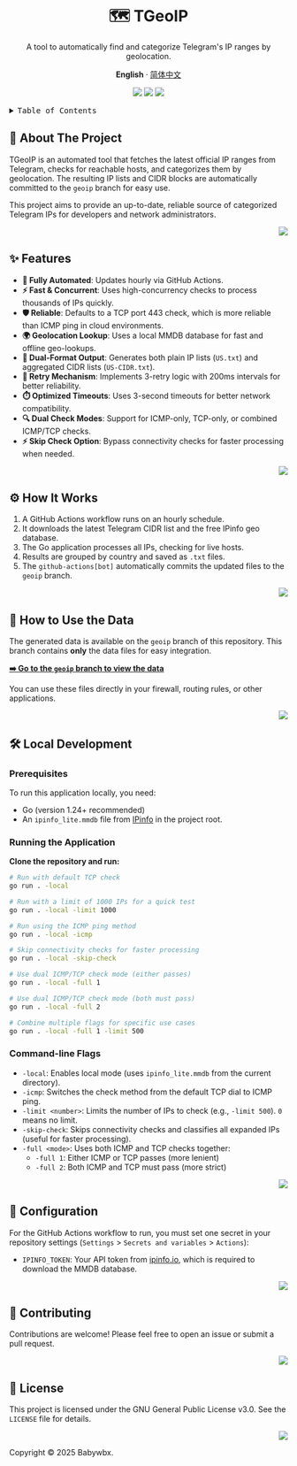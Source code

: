 <div align="center"><a name="readme-top"></a>

# 🗺️ TGeoIP

A tool to automatically find and categorize Telegram's IP ranges by geolocation.

**English** · [简体中文](./README.zh-CN.md)

[![][automatically-update-TGeoIP-data]][automatically-update-TGeoIP-data-link]
[![][Last-updated-TGeoIP-data]][Last-updated-TGeoIP-data-link]
[![][github-license-shield]][github-license-link]

</div>

<details>
<summary><kbd>Table of Contents</kbd></summary>

- [📖 About The Project](#-about-the-project)
- [✨ Features](#-features)
- [⚙️ How It Works](#️-how-it-works)
- [🚀 How to Use the Data](#-how-to-use-the-data)
- [🛠️ Local Development](#️-local-development)
  - [Prerequisites](#prerequisites)
  - [Running the Application](#running-the-application)
  - [Command-line Flags](#command-line-flags)
- [🔧 Configuration](#-configuration)
- [🤝 Contributing](#-contributing)
- [📄 License](#-license)

</details>

## 📖 About The Project

TGeoIP is an automated tool that fetches the latest official IP ranges from Telegram, checks for reachable hosts, and categorizes them by geolocation. The resulting IP lists and CIDR blocks are automatically committed to the `geoip` branch for easy use.

This project aims to provide an up-to-date, reliable source of categorized Telegram IPs for developers and network administrators.

<div align="right">

[![][back-to-top]](#readme-top)

</div>

## ✨ Features

- **🤖 Fully Automated**: Updates hourly via GitHub Actions.
- **⚡️ Fast & Concurrent**: Uses high-concurrency checks to process thousands of IPs quickly.
- **🛡️ Reliable**: Defaults to a TCP port 443 check, which is more reliable than ICMP ping in cloud environments.
- **🌍 Geolocation Lookup**: Uses a local MMDB database for fast and offline geo-lookups.
- **📝 Dual-Format Output**: Generates both plain IP lists (`US.txt`) and aggregated CIDR lists (`US-CIDR.txt`).
- **🔄 Retry Mechanism**: Implements 3-retry logic with 200ms intervals for better reliability.
- **⏱️ Optimized Timeouts**: Uses 3-second timeouts for better network compatibility.
- **🔍 Dual Check Modes**: Support for ICMP-only, TCP-only, or combined ICMP/TCP checks.
- **⚡ Skip Check Option**: Bypass connectivity checks for faster processing when needed.

<div align="right">

[![][back-to-top]](#readme-top)

</div>

## ⚙️ How It Works

1.  A GitHub Actions workflow runs on an hourly schedule.
2.  It downloads the latest Telegram CIDR list and the free IPinfo geo database.
3.  The Go application processes all IPs, checking for live hosts.
4.  Results are grouped by country and saved as `.txt` files.
5.  The `github-actions[bot]` automatically commits the updated files to the `geoip` branch.

<div align="right">

[![][back-to-top]](#readme-top)

</div>

## 🚀 How to Use the Data

The generated data is available on the `geoip` branch of this repository. This branch contains **only** the data files for easy integration.

**[➡️ Go to the `geoip` branch to view the data][geoip-branch-link]**

You can use these files directly in your firewall, routing rules, or other applications.

<div align="right">

[![][back-to-top]](#readme)

</div>

## 🛠️ Local Development

### Prerequisites
To run this application locally, you need:
- Go (version 1.24+ recommended)
- An `ipinfo_lite.mmdb` file from [IPinfo][ipinfo-lite-link] in the project root.

### Running the Application
**Clone the repository and run:**

```bash
# Run with default TCP check
go run . -local

# Run with a limit of 1000 IPs for a quick test
go run . -local -limit 1000

# Run using the ICMP ping method
go run . -local -icmp

# Skip connectivity checks for faster processing
go run . -local -skip-check

# Use dual ICMP/TCP check mode (either passes)
go run . -local -full 1

# Use dual ICMP/TCP check mode (both must pass)
go run . -local -full 2

# Combine multiple flags for specific use cases
go run . -local -full 1 -limit 500
```

### Command-line Flags

- `-local`: Enables local mode (uses `ipinfo_lite.mmdb` from the current directory).
- `-icmp`: Switches the check method from the default TCP dial to ICMP ping.
- `-limit <number>`: Limits the number of IPs to check (e.g., `-limit 500`). `0` means no limit.
- `-skip-check`: Skips connectivity checks and classifies all expanded IPs (useful for faster processing).
- `-full <mode>`: Uses both ICMP and TCP checks together:
  - `-full 1`: Either ICMP or TCP passes (more lenient)
  - `-full 2`: Both ICMP and TCP must pass (more strict)

<div align="right">

[![][back-to-top]](#readme)

</div>

## 🔧 Configuration

For the GitHub Actions workflow to run, you must set one secret in your repository settings (`Settings` > `Secrets and variables` > `Actions`):

- `IPINFO_TOKEN`: Your API token from [ipinfo.io](https://ipinfo.io), which is required to download the MMDB database.

<div align="right">

[![][back-to-top]](#readme)

</div>

## 🤝 Contributing

Contributions are welcome! Please feel free to open an issue or submit a pull request.

<div align="right">

[![][back-to-top]](#readme)

</div>

## 📄 License

This project is licensed under the GNU General Public License v3.0. See the `LICENSE` file for details.

<div align="right">

[![][back-to-top]](#readme)

</div>

Copyright © 2025 Babywbx.

<!-- LINK GROUP -->

[automatically-update-TGeoIP-data]: https://img.shields.io/github/actions/workflow/status/babywbx/TGeoIP/update-geoip.yml?label=Automatically%20update%20TGeoIP%20data&labelColor=black&logo=githubactions&logoColor=white&style=flat-square
[automatically-update-TGeoIP-data-link]: https://github.com/babywbx/TGeoIP/actions/workflows/update-geoip.yml
[Last-updated-TGeoIP-data]: https://img.shields.io/github/last-commit/babywbx/TGeoIP/geoip?label=Last%20updated%20TGeoIP%20data&labelColor=black&logo=githubactions&logoColor=white&style=flat-square
[Last-updated-TGeoIP-data-link]: https://github.com/babywbx/TGeoIP/tree/geoip
[github-license-link]: https://github.com/babywbx/TGeoIP/blob/main/LICENSE
[github-license-shield]: https://img.shields.io/github/license/babywbx/TGeoIP?style=flat-square&logo=gplv3&labelColor=black&color=white
[back-to-top]: https://img.shields.io/badge/-BACK_TO_TOP-151515?style=flat-square
[geoip-branch-link]: https://github.com/babywbx/TGeoIP/tree/geoip
[ipinfo-lite-link]: https://ipinfo.io/lite
[ipinfo-link]: https://ipinfo.io
